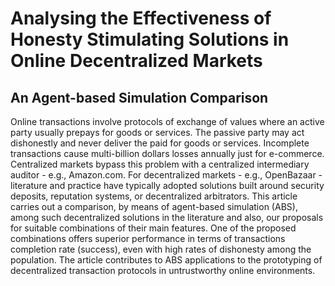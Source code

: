 # Analysing the Effectiveness of Honesty Stimulating Solutions in Online Decentralized Markets
## An Agent-based Simulation Comparison


Online transactions involve protocols of exchange of values where an active party usually prepays for goods or services. The passive party may act dishonestly and never deliver the paid for goods or services. Incomplete transactions cause multi-billion dollars losses annually just for e-commerce. Centralized markets bypass this problem with a centralized intermediary auditor - e.g., Amazon.com. For decentralized markets - e.g., OpenBazaar - literature and practice have typically adopted solutions built around security deposits, reputation systems, or decentralized arbitrators. This article carries out a comparison, by means of agent-based simulation (ABS), among such decentralized solutions in the literature and also, our proposals for suitable combinations of their main features. One of the proposed combinations offers superior performance in terms of transactions completion rate (success), even with high rates of dishonesty among the population. The article contributes to ABS applications to the prototyping of decentralized transaction protocols in untrustworthy online environments.
